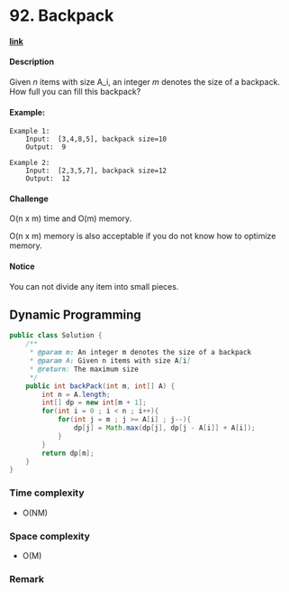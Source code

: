 # 92. Backpack

#### [link](https://www.lintcode.com/problem/backpack/)

#### Description
Given *n* items with size A_i, an integer *m* denotes the size of a backpack. How full you can fill this backpack?

#### Example:
```
Example 1:
	Input:  [3,4,8,5], backpack size=10
	Output:  9

Example 2:
	Input:  [2,3,5,7], backpack size=12
	Output:  12
```

#### Challenge
O(n x m) time and O(m) memory.

O(n x m) memory is also acceptable if you do not know how to optimize memory.

#### Notice
You can not divide any item into small pieces.

## Dynamic Programming
```java
public class Solution {
    /**
     * @param m: An integer m denotes the size of a backpack
     * @param A: Given n items with size A[i]
     * @return: The maximum size
     */
    public int backPack(int m, int[] A) {
        int n = A.length;
        int[] dp = new int[m + 1];
        for(int i = 0 ; i < n ; i++){
            for(int j = m ; j >= A[i] ; j--){
                dp[j] = Math.max(dp[j], dp[j - A[i]] + A[i]);
            }
        }
        return dp[m];
    }
}
```
### Time complexity
* O(NM)
### Space complexity
* O(M)
### Remark